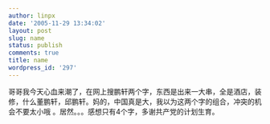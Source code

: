 ```yaml
---
author: linpx
date: '2005-11-29 13:34:02'
layout: post
slug: name
status: publish
comments: true
title: name
wordpress_id: '297'
---
```


哥哥我今天心血来潮了，在网上搜鹏轩两个字，东西是出来一大串，全是酒店，装修，什么董鹏轩，邱鹏轩。妈的，中国真是大，我以为这两个字的组合，冲突的机会不要太小哦
。居然。。。感想只有4个字，多谢共产党的计划生育。

